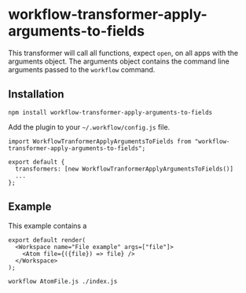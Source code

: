 # workflow-transformer-apply-arguments-to-fields

This transformer will call all functions, expect `open`, on all apps with
the arguments object. The arguments object contains the command line arguments
passed to the `workflow` command.

## Installation

```
npm install workflow-transformer-apply-arguments-to-fields
```

Add the plugin to your `~/.workflow/config.js` file.
```
import WorkflowTranformerApplyArgumentsToFields from "workflow-transformer-apply-arguments-to-fields";

export default {
  transformers: [new WorkflowTranformerApplyArgumentsToFields()]
  ...
};
```
## Example

This example contains a

```
export default render(
  <Workspace name="File example" args=["file"]>
    <Atom file={({file}) => file} />
  </Workspace>
);
```

```
workflow AtomFile.js ./index.js
```
